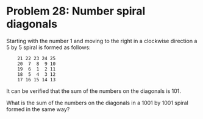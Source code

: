 # Problem 28: Number spiral diagonals
Starting with the number 1 and moving to the right in a clockwise direction a 5 by 5 spiral is formed as follows:

```
	21 22 23 24 25
	20  7  8  9 10
	19  6  1  2 11
	18  5  4  3 12
	17 16 15 14 13
```

It can be verified that the sum of the numbers on the diagonals is 101.

What is the sum of the numbers on the diagonals in a 1001 by 1001 spiral formed in the same way?
